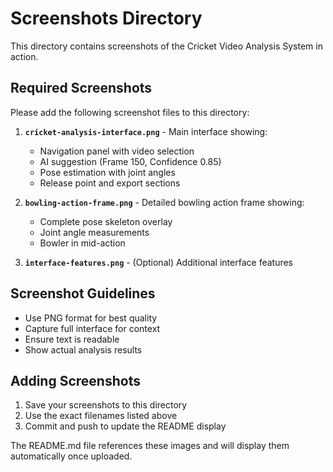 # Screenshots Directory

This directory contains screenshots of the Cricket Video Analysis System in action.

## Required Screenshots

Please add the following screenshot files to this directory:

1. **`cricket-analysis-interface.png`** - Main interface showing:
   - Navigation panel with video selection
   - AI suggestion (Frame 150, Confidence 0.85)
   - Pose estimation with joint angles
   - Release point and export sections

2. **`bowling-action-frame.png`** - Detailed bowling action frame showing:
   - Complete pose skeleton overlay
   - Joint angle measurements
   - Bowler in mid-action

3. **`interface-features.png`** - (Optional) Additional interface features

## Screenshot Guidelines

- Use PNG format for best quality
- Capture full interface for context
- Ensure text is readable
- Show actual analysis results

## Adding Screenshots

1. Save your screenshots to this directory
2. Use the exact filenames listed above
3. Commit and push to update the README display

The README.md file references these images and will display them automatically once uploaded. 